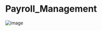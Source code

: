 # Payroll_Management
![image](https://user-images.githubusercontent.com/98448367/171946833-f76f67f8-c9f2-4bad-ae6b-0f5c3e862ea6.png)

